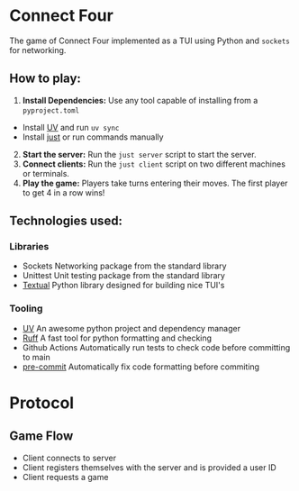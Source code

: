 # Connect Four

The game of Connect Four implemented as a TUI using Python and `sockets` for networking.

## **How to play:**
1. **Install Dependencies:** Use any tool capable of installing from a `pyproject.toml`
  - Install [UV](https://docs.astral.sh/uv/) and run `uv sync`
  - Install [just](https://github.com/casey/just) or run commands manually
2. **Start the server:** Run the `just server` script to start the server.
3. **Connect clients:** Run the `just client` script on two different machines or terminals.
4. **Play the game:** Players take turns entering their moves. The first player to get 4 in a row wins!

## **Technologies used:**
### Libraries
- Sockets
  Networking package from the standard library
- Unittest
  Unit testing package from the standard library
- [Textual](https://github.com/textualize/textual/)
  Python library designed for building nice TUI's


### Tooling
- [UV](https://docs.astral.sh/uv/)
  An awesome python project and dependency manager
- [Ruff](https://docs.astral.sh/ruff/)
  A fast tool for python formatting and checking
- Github Actions
  Automatically run tests to check code before committing to main
- [pre-commit](https://pre-commit.com/)
  Automatically fix code formatting before commiting

# Protocol
## Game Flow
- Client connects to server
- Client registers themselves with  the server and is provided a user ID
- Client requests a game
